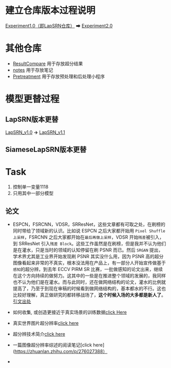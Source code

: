 # 建立仓库版本过程说明
[Experiment1.0（即LapSRN仓库）](https://github.com/zhgqcn/GraduationProject/tree/master/LapSRN)  ➡  [Experiment2.0](https://github.com/zhgqcn/GraduationProject/tree/master/Experiment2.0)
# 其他仓库
- [ResultCompare](https://github.com/zhgqcn/GraduationProject/tree/master/ResultCompare) 用于存放超分结果
- [notes](https://github.com/zhgqcn/GraduationProject/tree/master/notes)  用于存放笔记
- [Pretreatment](https://github.com/zhgqcn/GraduationProject/tree/master/Pretreatment) 用于存放预处理和后处理小程序
# 模型更替过程
## LapSRN版本更替
[LapSRN_v1.0](https://github.com/zhgqcn/GraduationProject/tree/master/LapSRN/LapSRN_HRW) **→**  [LapSRN_v1.1](https://github.com/zhgqcn/GraduationProject/tree/master/LapSRN/LapSRN_HRW_Adagrad)

## SiameseLapSRN版本更替


# Task 
1. 控制单一变量1118
2. 只用其中一部分模型


## 论文
- ESPCN，FSRCNN，VDSR，SRResNet，这些文章都有可取之处，在刷榜的同时带给了领域新的认识。比如说 ESPCN 之后大家都开始用 `Pixel Shuffle 上采样`，FSRCNN 之后大家都开始在`最后再做上采样`，VDSR 开始`残差`被引入，到 SRResNet 引入`残差 Block`。这些工作虽然是在刷榜，但是我并不认为他们是在灌水，只是当时的领域的认知停留在刷 PSNR 而已。然后 `SRGAN` 提出，学术界尤其是工业界开始发现刷 PSNR 其实没什么用，因为 PSNR 高的超分图像看起来非常的不真实，根本没法用在产品上，有一部分人开始宣传做基于`感知`的超分辨，到去年 ECCV PIRM SR 比赛，一批做感知的论文出来，继续在这个方向持续的做努力。这其中的一些是在推进整个领域的发展的，我同样也不认为他们是在灌水。而与此同时，还在做网络结构的论文，灌水的比例就提高了，乃至于到现在审稿的时候看到做网络结构的，基本都水的不行。这也比较好理解，真正做研究的都转移战场了，**这个时候入场的大多都是新人了**。[引文出处](https://www.zhihu.com/question/324809101/answer/705103991)

- 如何收集, 或创造更接近于真实场景的训练数据[click Here](https://www.zhihu.com/question/293828312/answer/788366046)

- 真实世界图片超分辨率[click here](https://zhuanlan.zhihu.com/p/281201244)

- 超分辨技术简介[click here](https://zhuanlan.zhihu.com/p/263008440)

- 一篇图像超分辨率综述的阅读笔记[click here](https://zhuanlan.zhihu.com/p/276027388）

- 
